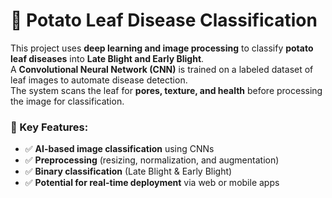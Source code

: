 # 🍂 Potato Leaf Disease Classification  

This project uses **deep learning and image processing** to classify **potato leaf diseases** into **Late Blight and Early Blight**.  
A **Convolutional Neural Network (CNN)** is trained on a labeled dataset of leaf images to automate disease detection.  
The system scans the leaf for **pores, texture, and health** before processing the image for classification.  

### 🔹 Key Features:  
- ✅ **AI-based image classification** using CNNs  
- ✅ **Preprocessing** (resizing, normalization, and augmentation)  
- ✅ **Binary classification** (Late Blight & Early Blight)  
- ✅ **Potential for real-time deployment** via web or mobile apps  

